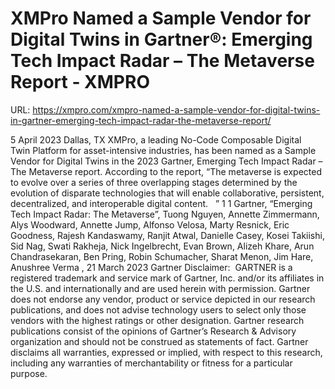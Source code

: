 # XMPro Named a Sample Vendor for Digital Twins in Gartner®: Emerging Tech Impact Radar – The Metaverse Report - XMPRO

URL: https://xmpro.com/xmpro-named-a-sample-vendor-for-digital-twins-in-gartner-emerging-tech-impact-radar-the-metaverse-report/

5 April 2023 Dallas, TX
XMPro, a leading No-Code Composable Digital Twin Platform for asset-intensive industries, has been named as a Sample Vendor for Digital Twins in the 2023 Gartner, Emerging Tech Impact Radar – The Metaverse report.
According to the report, “The metaverse is expected to evolve over a series of three overlapping stages determined by the evolution of disparate technologies that will enable collaborative, persistent, decentralized, and interoperable digital content.   ” 1
1 Gartner, “Emerging Tech Impact Radar: The Metaverse”, Tuong Nguyen, Annette Zimmermann, Alys Woodward, Annette Jump, Alfonso Velosa, Marty Resnick, Eric Goodness, Rajesh Kandaswamy, Ranjit Atwal, Danielle Casey, Kosei Takiishi, Sid Nag, Swati Rakheja, Nick Ingelbrecht, Evan Brown, Alizeh Khare, Arun Chandrasekaran, Ben Pring, Robin Schumacher, Sharat Menon, Jim Hare, Anushree Verma
, 21 March 2023
Gartner Disclaimer: 
GARTNER is a registered trademark and service mark of Gartner, Inc. and/or its affiliates in the U.S. and internationally and are used herein with permission. Gartner does not endorse any vendor, product or service depicted in our research publications, and does not advise technology users to select only those vendors with the highest ratings or other designation. Gartner research publications consist of the opinions of Gartner’s Research & Advisory organization and should not be construed as statements of fact. Gartner disclaims all warranties, expressed or implied, with respect to this research, including any warranties of merchantability or fitness for a particular purpose.